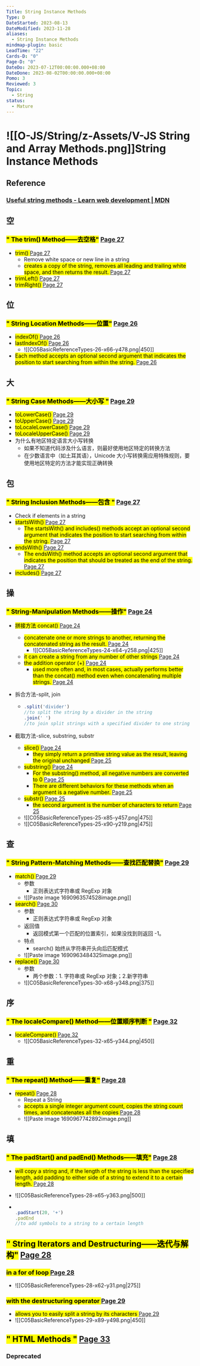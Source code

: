 ```yaml
---
Title: String Instance Methods
Type: D
DateStarted: 2023-08-13
DateModified: 2023-11-28
aliases:
  - String Instance Methods
mindmap-plugin: basic
LeadTime: "22"
Cards-D: "0"
Page-D: "0"
DateDo: 2023-07-12T00:00:00.000+08:00
DateDone: 2023-08-02T00:00:00.000+08:00
Pomo: 3
Reviewed: 3
Topic:
  - String
status:
  - Mature
---
```


# ![[O-JS/String/z-Assets/V-JS String and Array Methods.png]]String Instance Methods

## Reference

### [Useful string methods - Learn web development | MDN](https://developer.mozilla.org/en-US/docs/Learn/JavaScript/First_steps/Useful_string_methods)

## 空

### <mark class="hltr-gray ">" The trim() Method——去空格"</mark> [Page 27 ](zotero://open-pdf/library/items/6CRSJHBD?page=27&annotation=UHGAI8KR)

- <mark class="hltr-orange "> trim() </mark> [Page 27](zotero://open-pdf/library/items/6CRSJHBD?page=27&annotation=J42P9UMD)
  - Remove white space or new line in a string
  - <mark class="hltr-yellow "> creates a copy of the string, removes all leading and trailing white space, and then returns the result. </mark> [Page 27](zotero://open-pdf/library/items/6CRSJHBD?page=27&annotation=FHTKHX2E)
- <mark class="hltr-orange "> trimLeft() </mark> [Page 27](zotero://open-pdf/library/items/6CRSJHBD?page=27&annotation=YKAK5BT7)
- <mark class="hltr-orange "> trimRight() </mark> [Page 27](zotero://open-pdf/library/items/6CRSJHBD?page=27&annotation=TY5B2WF7)

## 位

### <mark class="hltr-gray ">" String Location Methods——位置"</mark> [Page 26 ](zotero://open-pdf/library/items/6CRSJHBD?page=26&annotation=K3CKKLCB)

- <mark class="hltr-orange "> indexOf() </mark> [Page 26](zotero://open-pdf/library/items/6CRSJHBD?page=26&annotation=YMZ4ZN6R)
- <mark class="hltr-orange "> lastIndexOf() </mark> [Page 26](zotero://open-pdf/library/items/6CRSJHBD?page=26&annotation=IVU8QJS4)
  - ![[C05BasicReferenceTypes-26-x66-y478.png|450]]
- <mark class="hltr-yellow "> Each method accepts an optional second argument that indicates the position to start searching from within the string. </mark> [Page 26](zotero://open-pdf/library/items/6CRSJHBD?page=26&annotation=XJ3NSRXM)

## 大

### <mark class="hltr-gray ">" String Case Methods——大小写 "</mark> [Page 29 ](zotero://open-pdf/library/items/6CRSJHBD?page=29&annotation=QJNZ78U8)

- <mark class="hltr-orange "> toLowerCase() </mark> [Page 29](zotero://open-pdf/library/items/6CRSJHBD?page=29&annotation=HUZ3SUD5)
- <mark class="hltr-orange "> toUpperCase() </mark> [Page 29](zotero://open-pdf/library/items/6CRSJHBD?page=29&annotation=I98JCQQS)
- <mark class="hltr-orange "> toLocaleLowerCase() </mark> [Page 29](zotero://open-pdf/library/items/6CRSJHBD?page=29&annotation=995T2WUK)
- <mark class="hltr-orange "> toLocaleUpperCase() </mark> [Page 29](zotero://open-pdf/library/items/6CRSJHBD?page=29&annotation=3U2BTSQD)
- 为什么有地区特定语言大小写转换
  - 如果不知道代码涉及什么语言，则最好使用地区特定的转换方法
  - 在少数语言中（如土耳其语），Unicode 大小写转换需应用特殊规则，要使用地区特定的方法才能实现正确转换

## 包

### <mark class="hltr-gray ">" String Inclusion Methods——包含 "</mark> [Page 27 ](zotero://open-pdf/library/items/6CRSJHBD?page=27&annotation=B9WYFDGA)

- Check if elements in a string
- <mark class="hltr-orange "> startsWith() </mark> [Page 27](zotero://open-pdf/library/items/6CRSJHBD?page=27&annotation=VJ54MHHN)
  - <mark class="hltr-yellow "> The startsWith() and includes() methods accept an optional second argument that indicates the position to start searching from within the string. </mark> [Page 27](zotero://open-pdf/library/items/6CRSJHBD?page=27&annotation=6C6GB4MC)
- <mark class="hltr-orange "> endsWith() </mark> [Page 27](zotero://open-pdf/library/items/6CRSJHBD?page=27&annotation=X8MZ6W2B)
  - <mark class="hltr-yellow "> The endsWith() method accepts an optional second argument that indicates the position that should be treated as the end of the string. </mark> [Page 27](zotero://open-pdf/library/items/6CRSJHBD?page=27&annotation=2W8I27DE)
- <mark class="hltr-orange "> includes() </mark> [Page 27](zotero://open-pdf/library/items/6CRSJHBD?page=27&annotation=WQDXBYQQ)

## 操

### <mark class="hltr-gray ">" String-Manipulation Methods——操作"</mark> [Page 24 ](zotero://open-pdf/library/items/6CRSJHBD?page=24&annotation=87P4LDHG)

- <mark class="hltr-orange "> 拼接方法 concat() </mark> [Page 24](zotero://open-pdf/library/items/6CRSJHBD?page=24&annotation=S8W8WKMB)
  - <mark class="hltr-yellow "> concatenate one or more strings to another, returning the concatenated string as the result. </mark> [Page 24](zotero://open-pdf/library/items/6CRSJHBD?page=24&annotation=QDESJDLV)
    - ![[C05BasicReferenceTypes-24-x64-y258.png|425]]
  - <mark class="hltr-yellow "> it can create a string from any number of other strings </mark> [Page 24](zotero://open-pdf/library/items/6CRSJHBD?page=24&annotation=TZ45IYHT)
  - <mark class="hltr-orange "> the addition operator (+) </mark> [Page 24](zotero://open-pdf/library/items/6CRSJHBD?page=24&annotation=G7ZM4RZY)
    - <mark class="hltr-yellow "> used more often and, in most cases, actually performs better than the concat() method even when concatenating multiple strings. </mark> [Page 24](zotero://open-pdf/library/items/6CRSJHBD?page=24&annotation=YBEPCSH7)
- 拆合方法-split, join

  - ```js
    .split('divider')
    //to split the string by a divider in the string
    .join(' ')
    //to join split strings with a specified divider to one string
    ```

- 截取方法-slice, substring, substr
  - <mark class="hltr-orange "> slice() </mark> [Page 24](zotero://open-pdf/library/items/6CRSJHBD?page=24&annotation=5I8HNM95)
    - <mark class="hltr-yellow "> they simply return a primitive string value as the result, leaving the original unchanged </mark> [Page 25](zotero://open-pdf/library/items/6CRSJHBD?page=25&annotation=W2DYMQ36)
  - <mark class="hltr-orange "> substring() </mark> [Page 24](zotero://open-pdf/library/items/6CRSJHBD?page=24&annotation=F4V7FGRB)
    - <mark class="hltr-yellow "> For the substring() method, all negative numbers are converted to 0 </mark> [Page 25](zotero://open-pdf/library/items/6CRSJHBD?page=25&annotation=MMGNNK9A)
    - <mark class="hltr-orange "> There are different behaviors for these methods when an argument is a negative number. </mark> [Page 25](zotero://open-pdf/library/items/6CRSJHBD?page=25&annotation=RAN8KSE3)
  - <mark class="hltr-orange "> substr() </mark> [Page 25](zotero://open-pdf/library/items/6CRSJHBD?page=25&annotation=AQ366DXI)
    - <mark class="hltr-yellow "> the second argument is the number of characters to return </mark> [Page 25](zotero://open-pdf/library/items/6CRSJHBD?page=25&annotation=5UF687YR)
  - ![[C05BasicReferenceTypes-25-x85-y457.png|475]]
  - ![[C05BasicReferenceTypes-25-x90-y219.png|475]]

## 查

### <mark class="hltr-gray ">" String Pattern-Matching Methods——查找匹配替换"</mark> [Page 29 ](zotero://open-pdf/library/items/6CRSJHBD?page=29&annotation=Y9G2P237)

- <mark class="hltr-orange "> match() </mark> [Page 29](zotero://open-pdf/library/items/6CRSJHBD?page=29&annotation=WG6WQZ2J)
  - 参数
    - 正则表达式字符串或 RegExp 对象
  - ![[Paste image 1690963574528image.png]]
- <mark class="hltr-orange "> search() </mark> [Page 30](zotero://open-pdf/library/items/6CRSJHBD?page=30&annotation=D6W6UKHA)
  - 参数
    - 正则表达式字符串或 RegExp 对象
  - 返回值
    - 返回模式第一个匹配的位置索引，如果没找到则返回 -1。
  - 特点
    - search() 始终从字符串开头向后匹配模式
  - ![[Paste image 1690963484325image.png]]
- <mark class="hltr-orange "> replace() </mark> [Page 30](zotero://open-pdf/library/items/6CRSJHBD?page=30&annotation=W6SB8XLJ)
  - 参数
    - 两个参数：1. 字符串或 RegExp 对象；2.新字符串
  - ![[C05BasicReferenceTypes-30-x68-y348.png|375]]

## 序

### <mark class="hltr-gray ">" The localeCompare() Method——位置顺序判断 "</mark> [Page 32 ](zotero://open-pdf/library/items/6CRSJHBD?page=32&annotation=EYLW8PV5)

- <mark class="hltr-orange "> localeCompare() </mark> [Page 32](zotero://open-pdf/library/items/6CRSJHBD?page=32&annotation=9M7KNRB2)
  - ![[C05BasicReferenceTypes-32-x65-y344.png|450]]

## 重

### <mark class="hltr-gray ">" The repeat() Method——重复"</mark> [Page 28 ](zotero://open-pdf/library/items/6CRSJHBD?page=28&annotation=HPTIT6M4)

- <mark class="hltr-orange "> repeat() </mark> [Page 28](zotero://open-pdf/library/items/6CRSJHBD?page=28&annotation=SUJL25K8)
  - Repeat a String
  - <mark class="hltr-yellow "> accepts a single integer argument count, copies the string count times, and concatenates all the copies </mark> [Page 28](zotero://open-pdf/library/items/6CRSJHBD?page=28&annotation=LBHKWIZY)
  - ![[Paste image 1690967742892image.png]]

## 填

### <mark class="hltr-gray ">" The padStart() and padEnd() Methods——填充"</mark> [Page 28 ](zotero://open-pdf/library/items/6CRSJHBD?page=28&annotation=4S9JYAE6)

- <mark class="hltr-yellow "> will copy a string and, if the length of the string is less than the specified length, add padding to either side of a string to extend it to a certain length. </mark> [Page 28](zotero://open-pdf/library/items/6CRSJHBD?page=28&annotation=CGKY4PIK)
- ![[C05BasicReferenceTypes-28-x65-y363.png|500]]

- ```js

  .padStart(20, '+')
  .padEnd
  //to add symbols to a string to a certain length
  ```

## <mark class="hltr-gray ">" String Iterators and Destructuring——迭代与解构"</mark> [Page 28 ](zotero://open-pdf/library/items/6CRSJHBD?page=28&annotation=LZID94FV)

### <mark class="hltr-yellow "> in a for of loop </mark> [Page 28](zotero://open-pdf/library/items/6CRSJHBD?page=28&annotation=DPBN3MUF)

- ![[C05BasicReferenceTypes-28-x62-y31.png|275]]

### <mark class="hltr-yellow "> with the destructuring operator </mark> [Page 29](zotero://open-pdf/library/items/6CRSJHBD?page=29&annotation=YRVY6RB4)

- <mark class="hltr-yellow "> allows you to easily split a string by its characters </mark> [Page 29](zotero://open-pdf/library/items/6CRSJHBD?page=29&annotation=TBZ8Q45P)
- ![[C05BasicReferenceTypes-29-x89-y498.png|450]]

## <mark class="hltr-gray ">" HTML Methods "</mark> [Page 33 ](zotero://open-pdf/library/items/6CRSJHBD?page=33&annotation=F97NKWWU)

### Deprecated

